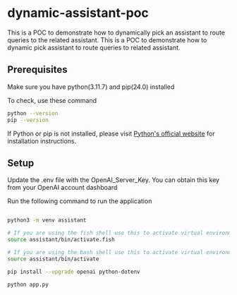 # dynamic-assistant-poc
This is a POC to demonstrate how to dynamically pick an assistant to route queries to the related assistant.
This is a POC to demonstrate how to dynamic pick assistant to route queries to related assistant.


## Prerequisites

Make sure you have python(3.11.7) and pip(24.0) installed

To check, use these command

```bash
python --version
pip --version
```

If Python or pip is not installed, please visit [Python's official website](https://www.python.org/downloads/) for installation instructions.

## Setup

Update the .env file with the OpenAI_Server_Key. You can obtain this key from your OpenAI account dashboard

Run the following command to run the application

```bash

python3 -m venv assistant

# If you are using the fish shell use this to activate virtual environment
source assistant/bin/activate.fish

# If you are using the bash shell use this to activate virtual environment
source assistant/bin/activate

pip install --upgrade openai python-dotenv

python app.py
```